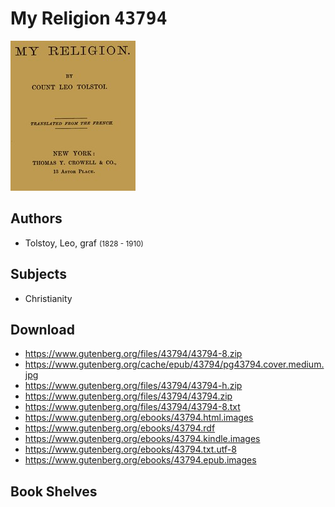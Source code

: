 # My Religion <kbd>43794</kbd>

![](./cover.medium.jpg "")

## Authors


 - Tolstoy, Leo, graf <small>(1828 - 1910)</small>

## Subjects


 - Christianity

## Download


 - https://www.gutenberg.org/files/43794/43794-8.zip
 - https://www.gutenberg.org/cache/epub/43794/pg43794.cover.medium.jpg
 - https://www.gutenberg.org/files/43794/43794-h.zip
 - https://www.gutenberg.org/files/43794/43794.zip
 - https://www.gutenberg.org/files/43794/43794-8.txt
 - https://www.gutenberg.org/ebooks/43794.html.images
 - https://www.gutenberg.org/ebooks/43794.rdf
 - https://www.gutenberg.org/ebooks/43794.kindle.images
 - https://www.gutenberg.org/ebooks/43794.txt.utf-8
 - https://www.gutenberg.org/ebooks/43794.epub.images

## Book Shelves


